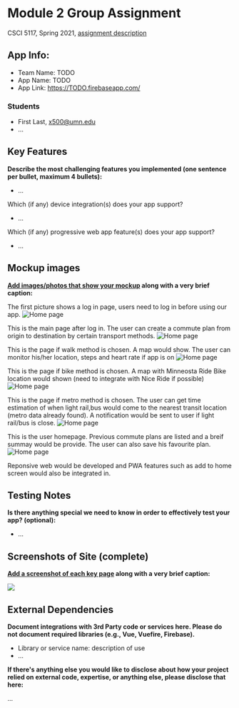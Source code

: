 # Module 2 Group Assignment

CSCI 5117, Spring 2021, [assignment description](https://canvas.umn.edu/courses/217951/pages/project-2)

## App Info:

* Team Name: TODO
* App Name: TODO
* App Link: <https://TODO.firebaseapp.com/>

### Students

* First Last, x500@umn.edu
* ...


## Key Features

**Describe the most challenging features you implemented
(one sentence per bullet, maximum 4 bullets):**

* ...

Which (if any) device integration(s) does your app support?

* ...

Which (if any) progressive web app feature(s) does your app support?

* ...



## Mockup images

**[Add images/photos that show your mockup](https://stackoverflow.com/questions/10189356/how-to-add-screenshot-to-readmes-in-github-repository) along with a very brief caption:**



The first picture shows a log in page, users need to log in before using our app.
![Home page](/MockUp/1._Main_Page_before_log_in.png?raw=true)

This is the main page after log in. The user can create a commute plan from origin to destination by certain transport methods.
![Home page](/MockUp/3._Main_Page_after_log_in.png?raw=true)

This is the page if walk method is chosen. A map would show. The user can monitor his/her location, steps and heart rate if app is on
![Home page](/MockUp/4._Walk.png?raw=true)

This is the page if bike method is chosen. A map with Minneosta Ride Bike location would shown (need to integrate with Nice Ride if possible)
![Home page](/MockUp/5._Bike.png?raw=true)

This is the page if metro method is chosen. The user can get time estimation of when light rail,bus would come to the nearest transit location (metro data already found). A notification would be sent to user if light rail/bus is close.
![Home page](/MockUp/6._Light_Rail_Bus.png?raw=true)

This is the user homepage. Previous commute plans are listed and a breif summay would be provide. The user can also save his favourite plan.
![Home page](/MockUp/2._Profile_&_Weekly_Summary.png?raw=true)

Reponsive web would be developed and PWA features such as add to home screen would also be integrated in.

## Testing Notes

**Is there anything special we need to know in order to effectively test your app? (optional):**

* ...



## Screenshots of Site (complete)

**[Add a screenshot of each key page](https://stackoverflow.com/questions/10189356/how-to-add-screenshot-to-readmes-in-github-repository)
along with a very brief caption:**

![](https://media.giphy.com/media/o0vwzuFwCGAFO/giphy.gif)



## External Dependencies

**Document integrations with 3rd Party code or services here.
Please do not document required libraries (e.g., Vue, Vuefire, Firebase).**

* Library or service name: description of use
* ...

**If there's anything else you would like to disclose about how your project
relied on external code, expertise, or anything else, please disclose that
here:**

...
